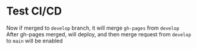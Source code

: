 # Test CI/CD

Now if merged to `develop` branch, it will merge `gh-pages` from `develop`  
After gh-pages merged, will deploy, and then merge request from `develop` to `main` will be enabled 
